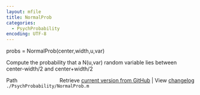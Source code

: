 ```yaml
---
layout: mfile
title: NormalProb
categories:
  - PsychProbability
encoding: UTF-8
---
```


probs = NormalProb(center,width,u,var)  

Compute the probability that a N(u,var) random variable lies between  
center-width/2 and center+width/2  


<div class="code_header" style="text-align:right;">
  <span style="float:left;">Path&nbsp;&nbsp;</span> <span class="counter">Retrieve <a href=
  "https://raw.github.com/Psychtoolbox-3/Psychtoolbox-3/beta/./PsychProbability/NormalProb.m">current version from GitHub</a> | View <a href=
  "https://github.com/Psychtoolbox-3/Psychtoolbox-3/commits/beta/./PsychProbability/NormalProb.m">changelog</a></span>
</div>
<div class="code">
  <code>./PsychProbability/NormalProb.m</code>
</div>
